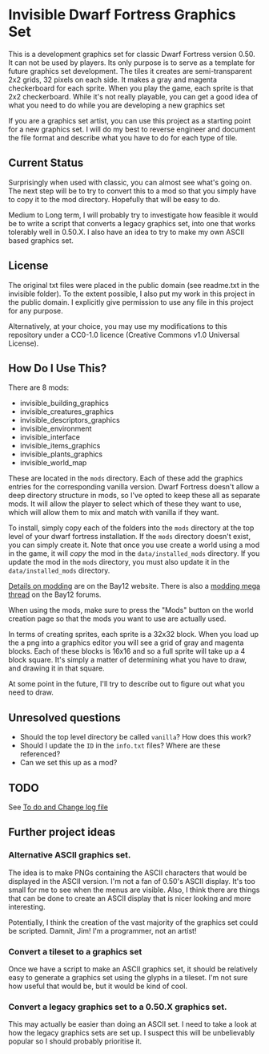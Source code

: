# Invisible Dwarf Fortress Graphics Set

This is a development graphics set for classic Dwarf Fortress version 0.50. It
can not be used by players.  Its only purpose is to serve as a template for
future graphics set development.  The tiles it creates are semi-transparent
2x2 grids, 32 pixels on each side.  It makes a gray and magenta checkerboard
for each sprite. When you play the game, each sprite is that 2x2 checkerboard.
While it's not really playable, you can get a good idea of what you need to
do while you are developing a new graphics set

If you are a graphics set artist, you can use this project as a starting
point for a new graphics set.  I will do my best to reverse engineer
and document the file format and describe what you have to do for
each type of tile.

## Current Status

Surprisingly when used with classic, you can almost see what's going on.
The next step will be to try to convert this to a mod so that you simply
have to copy it to the mod directory.  Hopefully that will be easy to do.

Medium to Long term, I will probably try to investigate how feasible it
would be to write a script that converts a legacy graphics set, into
one that works tolerably well in 0.50.X.  I also have an idea to try
to make my own ASCII based graphics set.

## License

The original txt files were placed in the public domain (see readme.txt in the
invisible folder).  To the extent possible, I also put my work in this project
in the public domain.  I explicitly give permission to use any file in this
project for any purpose.

Alternatively, at your choice, you may use my modifications to this repository
under a CC0-1.0 licence (Creative Commons v1.0 Universal License).

## How Do I Use This?

There are 8 mods:
  - invisible_building_graphics
  - invisible_creatures_graphics
  - invisible_descriptors_graphics
  - invisible_environment
  - invisible_interface
  - invisible_items_graphics
  - invisible_plants_graphics
  - invisible_world_map

These are located in the `mods` directory.  Each of these add the graphics
entries for the corresponding vanilla version.  Dwarf Fortress doesn't allow
a deep directory structure in mods, so I've opted to keep these all as separate
mods.  It will allow the player to select which of these they want to use,
which will allow them to mix and match with vanilla if they want.

To install, simply copy each of the folders into the `mods` directory at the top
level of your dwarf fortress installation.  If the `mods` directory doesn't exist,
you can simply create it.  Note that once you use create a world using a mod in the
game, it will *copy* the mod in the `data/installed_mods` directory.  If you update
the mod in the `mods` directory, you must also update it in the `data/installed_mods`
directory.

[Details on modding](https://bay12games.com/dwarves/modding_guide.html) are on
the Bay12 website. There is also a
[modding mega thread](http://www.bay12forums.com/smf/index.php?topic=180662.0)
on the Bay12 forums.

When using the mods, make sure to press the "Mods" button on the world creation
page so that the mods you want to use are actually used.

In terms of creating sprites, each sprite is a 32x32 block.  When you load up
the a png into a graphics editor you will see a grid of gray and magenta blocks.
Each of these blocks is 16x16 and so a full sprite will take up a 4 block square.
It's simply a matter of determining what you have to draw, and drawing it in
that square.

At some point in the future, I'll try to describe out to figure out what you
need to draw.

## Unresolved questions

  - Should the top level directory be called `vanilla`?  How does this work?
  - Should I update the `ID` in the `info.txt` files?  Where are these
    referenced?
  - Can we set this up as a mod?

## TODO

See [To do and Change log file](TODO.md)

## Further project ideas

### Alternative ASCII graphics set.

The idea is to make PNGs containing the ASCII characters that would be
displayed in the ASCII version.  I'm not a fan of 0.50's ASCII display.  It's
too small for me to see when the menus are visible.  Also, I think there are
things that can be done to create an ASCII display that is nicer looking and
more interesting.

Potentially, I think the creation of the vast majority of the graphics set
could be scripted. Damnit, Jim!  I'm a programmer, not an artist!

### Convert a tileset to a graphics set

Once we have a script to make an ASCII graphics set, it should be relatively
easy to generate a graphics set using the glyphs in a tileset.  I'm not sure
how useful that would be, but it would be kind of cool.

### Convert a legacy graphics set to a 0.50.X graphics set.

This may actually be easier than doing an ASCII set.  I need to take a look at
how the legacy graphics sets are set up.  I suspect this will be unbelievably
popular so I should probably prioritise it.
